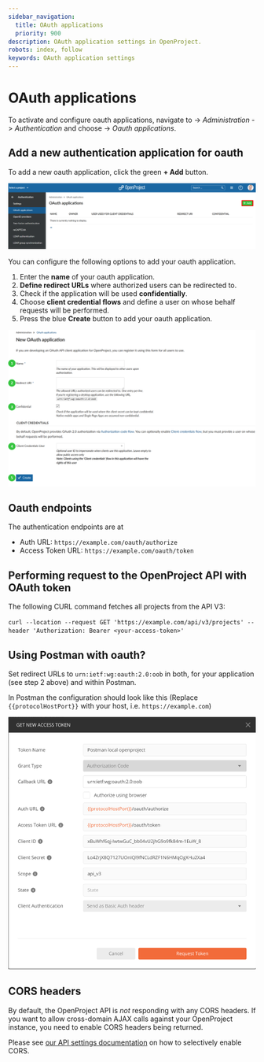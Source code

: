 ```yaml
---
sidebar_navigation:
  title: OAuth applications
  priority: 900
description: OAuth application settings in OpenProject.
robots: index, follow
keywords: OAuth application settings
---
```

# OAuth applications

To activate and configure oauth applications, navigate to -> *Administration* -> *Authentication* and choose -> *Oauth applications*.

## Add a new authentication application for oauth

To add a new oauth application, click the green **+ Add** button.

![Sys-admin-authenticatoin-oauth-applications](Sys-admin-authenticatoin-oauth-applications.png)



You can configure the following options to add your oauth application.

1. Enter the **name** of your oauth application.
2. **Define redirect URLs** where authorized users can be redirected to.
3. Check if the application will be used **confidentially**.
4. Choose **client credential flows** and define a user on whose behalf requests will be performed.
5. Press the blue **Create** button to add your oauth application.

![Sys-admin-authentication-add-oauth-application](Sys-admin-authentication-add-oauth-application.png)

## Oauth endpoints

The authentication endpoints are at

* Auth URL: `https://example.com/oauth/authorize`
* Access Token URL: `https://example.com/oauth/token`

## Performing request to the OpenProject API with OAuth token

The following CURL command fetches all projects from the API V3:

`curl --location --request GET 'https://example.com/api/v3/projects' --header 'Authorization: Bearer <your-access-token>'`

## Using Postman with oauth?

Set redirect URLs to `urn:ietf:wg:oauth:2.0:oob` in both, for your application (see step 2 above) and 
within Postman.

In Postman the configuration should look like this (Replace `{{protocolHostPort}}` with your host, 
i.e. `https://example.com`)

![Sys-admin-authentication-add-oauth-application](Sys-admin-authentication-oauth-postman.png)

## CORS headers

By default, the OpenProject API is _not_ responding with any CORS headers.
If you want to allow cross-domain AJAX calls against your OpenProject instance, you need to enable CORS headers being returned.

Please see [our API settings documentation](https://docs.openproject.org/system-admin-guide/system-settings/api-settings/) on
how to selectively enable CORS.